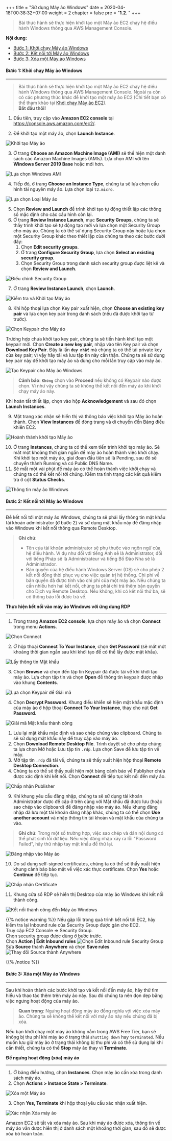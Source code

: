 +++
title = "Sử dụng Máy ảo Windows"
date = 2020-04-18T00:38:32+07:00
weight = 2
chapter = false
pre = "<b>1.2. </b>"
+++

> Bài thực hành sẽ thực hiện khởi tạo một Máy ảo EC2 chạy hệ điều hành Windows thông qua AWS Management Console.

**Nội dung:**
- [Bước 1: Khởi chạy Máy ảo Windows](#bước-1-khởi-chạy-máy-ảo-windows)
- [Bước 2: Kết nối tới Máy ảo Windows](#bước-2-kết-nối-tới-máy-ảo-windows)
- [Bước 3: Xóa một Máy ảo Windows](#bước-3-xóa-một-máy-ảo-windows)

#### Bước 1: Khởi chạy Máy ảo Windows

---

> Bài thực hành sẽ thực hiện khởi tạo một Máy ảo EC2 chạy hệ điều hành Windows thông qua AWS Management Console. Ngoài ra còn có các phương thức khác để khởi tạo một máy ảo EC2 (Chi tiết bạn có thể tham khảo tại [Khởi chạy Máy ảo EC2](https://docs.aws.amazon.com/AWSEC2/latest/UserGuide/launching-instance.html)).  
> **Bắt đầu thôi!**

1. Đầu tiên, truy cập vào **Amazon EC2 console** tại https://console.aws.amazon.com/ec2/.


2. Để khởi tạo một máy ảo, chọn **Launch Instance**.

![Khởi tạo Máy ảo](/images/1/2-2-launch-instance.png?width=90pc)

3. Ở trang **Choose an Amazon Machine Image (AMI)** sẽ thể hiện một danh sách các Amazon Machine Images (AMIs). Lựa chọn AMI với tên **Windows Server 2019 Base** hoặc mới hơn.

![Lựa chọn Windows AMI](/images/1/2-3-select-windows-ami.png?width=90pc)

4. Tiếp đó, ở trang **Choose an Instance Type**, chúng ta sẽ lựa chọn cấu hình tài nguyên máy ảo. Lựa chọn loại ```t2.micro```.

![Lựa chọn Loại Máy ảo](/images/1/2-4-select-instance-type-windows.png?width=90pc)

5. Chọn **Review and Launch** để trình khởi tạo tự động thiết lập các thông số mặc định cho các cấu hình còn lại.
6. Ở trang **Review Instance Launch**, mục **Security Groups**, chúng ta sẽ thấy trình khởi tạo sẽ tự động tạo mới và lựa chọn một Security Group cho máy ảo. Chúng ta có thể sử dụng Security Group này hoặc lựa chọn một Security Group khác theo thiết lập của chúng ta theo các bước dưới đây:
   1. Chọn **Edit security groups**.
   2. Ở trang **Configure Security Group**, lựa chọn **Select an existing security group**.
   3. Chọn Security Group trong danh sách security group được liệt kê và chọn **Review and Launch**.

![Điều chỉnh Security Group](/images/1/2-5-config-ec2-sg.png?width=90pc)

7. Ở trang **Review Instance Launch**, chọn **Launch**.

![Kiểm tra và Khởi tạo Máy ảo](/images/1/2-6-review-windows-instance-config.png?width=90pc)

8. Khi hộp thoại lựa chọn Key pair xuất hiện, chọn **Choose an existing key pair** và lựa chọn key pair trong danh sách (nếu đã được khởi tạo từ trước).

![Chọn Keypair cho Máy ảo](/images/1/2-7-select-keypair-windows-instance.png?width=90pc)

Trường hợp chưa khởi tạo key pair, chúng ta sẽ tiến hành khởi tạo một keypair mới. Chọn **Create a new key pair**, nhập vào tên Key pair và chọn **Download Key Pair**. Đây là lần **```duy nhất```** mà chúng ta có thể tải private key của key pair; vì vậy hãy tải và lưu tập tin này cẩn thận. Chúng ta sẽ sử dụng key pair này để khởi tạo máy ảo và dùng cho mỗi lần truy cập vào máy ảo.

![Tạo Keypair cho Máy ảo Windows](/images/1/2-8-create-windows-instance-keypair.png?width=90pc)

> **Cảnh báo**: 
> **```Không```** chọn vào **Proceed** nếu không có Keypair nào được chọn. Vì như vậy chúng ta sẽ không thể kết nối đến máy ảo khi khởi chạy máy ảo này.

Khi hoàn tất thiết lập, chọn vào hộp **Acknowledgement** và sau đó chọn **Launch Instances**.

9. Một trang xác nhận sẽ hiển thị và thông báo việc khởi tạo Máy ảo hoàn thành. Chọn **View Instances** để đóng trang và di chuyển đến Bảng điều khiển EC2.

![Hoành thành khởi tạo Máy ảo](/images/1/2-9-launch-windows-success.png?width=90pc)

10. Ở trang **Instances**, chúng ta có thể xem tiến trình khởi tạo máy ảo. Sẽ mất một khoảng thời gian ngắn để máy ảo hoàn thành việc khởi chạy. Khi khởi tạo một máy ảo, giai đoạn đầu tiên sẽ là Pending, sau đó sẽ chuyển thành Running và có Public DNS Name.
11. Sẽ mất một vài phút để máy ảo có thể hoàn thành việc khởi chạy và chúng ta có thể kết nối tới chúng. Kiểm tra tình trạng các kết quả kiểm tra ở cột **Status Checks**.

![Thông tin máy ảo Windows](/images/1/2-10-windows-instance-info.png?width=90pc)

#### Bước 2: Kết nối tới Máy ảo Windows

---

Để kết nối tới một máy ảo Windows, chúng ta sẽ phải lấy thông tin mật khẩu tài khoản administrator (ở bước 2) và sử dụng mật khẩu này để đăng nhập vào Windows khi kết nối thông qua Remote Desktop.
> **Ghi chú**:  
> - Tên của tài khoản administrator sẽ phụ thuộc vào ngôn ngữ của hệ điều hành. Ví dụ như đối với tiếng Anh sẽ là Administrator, đối với tiếng Pháp sẽ là Administrateur và tiếng Bồ Đào Nha sẽ là Administrador.  
> - Bản quyền của hệ điều hành Windows Server (OS) sẽ cho phép 2 kết nối đồng thời phục vụ cho việc quản trị hệ thống. Chi phí về bản quyền đã được tính vào chi phí của một máy ảo. Nếu chúng ta cần nhiều hơn hai kết nối, chúng ta phải chi trả thêm bản quyền cho Dịch vụ Remote Desktop. Nếu không, khi có kết nối thứ ba, sẽ có thông báo lỗi được trả về.

**Thực hiện kết nối vào máy ảo Windows với ứng dụng RDP**

---

1. Trong trang **Amazon EC2 console**, lựa chọn máy ảo và chọn **Connect** trong menu **Actions**.

![Chọn Connect](/images/1/2-11-connect-windows-instance.png?width=90pc)

2. Ở hộp thoại **Connect To Your Instance**, chọn **Get Password** (sẽ mất một khoảng thời gian ngắn sau khi khởi tạo để có thể lấy được mật khẩu).

![Lấy thông tin Mật khẩu](/images/1/2-12-get-windows-instance-admin-password.png?width=90pc)

3. Chọn **Browse** và chọn đến tập tin Keypair đã được tải về khi khởi tạo máy ảo. Lựa chọn tập tin và chọn **Open** để thông tin keypair được nhập vào khung **Contents**.

![Lựa chọn Keypair để Giải mã](/images/1/2-13-select-keypair-to-decrypt-admin-password.png?width=90pc)

4. Chọn **Decrypt Password**. Khung điều khiển sẽ hiện mật khẩu mặc định của máy ảo ở hộp thoại **Connect To Your Instance**, thay cho nút **Get Password**.

![Giải mã Mật khẩu thành công](/images/1/2-14-successfully-get-password.png?width=90pc)

1. Lưu lại mật khẩu mặc định và sao chép chúng vào clipboard. Chúng ta sẽ sử dụng mật khẩu này để truy cập vào máy ảo. 
2. Chọn **Download Remote Desktop File**. Trình duyệt sẽ cho phép chúng ta lựa chọn Mở hoặc Lưu tập tin ```.rdp```. Lựa chọn Save để lưu tập tin về máy.
3. Mở tập tin ```.rdp``` đã tải về, chúng ta sẽ thấy xuất hiện hộp thoại **Remote Desktop Connection**.
4. Chúng ta có thể sẽ thấy xuất hiện một bảng cảnh báo về Publisher chưa được xác định khi kết nối. Chọn **Connect** để tiếp tục kết nối đến máy ảo.

![Chấp nhận Publisher](/images/1/2-15-connecting-to-windows-instance.png?width=30pc)

9. Khi khung yêu cầu đăng nhập, chúng ta sẽ sử dụng tài khoản Administrator được đề cập ở trên cùng với Mật khẩu đã được lưu (hoặc sao chép vào clipboard) để đăng nhập vào máy ảo. Nếu khung đăng nhập đã lưu một tài khoản đăng nhập khác, chúng ta có thể chọn **Use another account** và nhập thông tin tài khoản và mật khẩu của chúng ta vào.

> **Ghi chú**:
> Trong một số trường hợp, việc sao chép và dán nội dung có thể phát sinh lỗi dữ liệu. Nếu việc đăng nhập xảy ra lỗi "Password Failed", hãy thử nhập tay mật khẩu để thử lại.

![Đăng nhập vào Máy ảo](/images/1/2-16-login-windows-instance.png?width=30pc)

10. Do sử dụng self-signed certificates, chúng ta có thể sẽ thấy xuất hiện khung cảnh báo bảo mật về việc xác thực certificate. Chọn **Yes** hoặc **Continue** để tiếp tục.

![Chấp nhận Certificate](/images/1/2-17-accept-cerificate-windows-instance.png?width=30pc)

11. Khung cửa sổ RDP sẽ hiển thị Desktop của máy ảo Windows khi kết nối thành công.

![Kết nối thành công đến Máy ảo Windows](/images/1/2-18-successfully-rdp-windows-instance.png?width=50pc)

{{% notice warning %}}
Nếu gặp lỗi trong quá trình kết nối tới EC2, hãy kiểm tra lại Inbound rule của Security Group được gán cho EC2.\
Truy cập EC2 Console => Security Group.\
Chọn security group được dùng ở bước trước.\
Chọn **Action | Edit Inbound rules**
![Chọn Edit Inbound rule Security Group](/images/1/2-19-choose-edit-inbound-rule.png?width=90pc)
Sửa **Source** thành **Anywhere** và chọn **Save rules**
![Thay đổi Source thành Anywhere](/images/1/2-20-change-source-to-anywhere.png?width=90pc)

{{% /notice %}}
#### Bước 3: Xóa một Máy ảo Windows

---

Sau khi hoàn thành các bước khởi tạo và kết nối đến máy ảo, hãy thử tìm hiểu và thao tác thêm trên máy ảo này. Sau đó chúng ta nên dọn dẹp bằng việc ngưng hoạt động của máy ảo.

> **Quan trọng**:
> Ngưng hoạt động máy ảo đồng nghĩa với việc xóa máy ảo. Chúng ta sẽ không thể kết nối với máy ảo này nếu chúng đã bị xóa.

Nếu bạn khởi chạy một máy ảo không nằm trong AWS Free Tier, bạn sẽ không bị thu phí khi máy ảo ở trạng thái ```shutting down``` hay ```terminated```. Nếu muốn lưu giữ máy ảo ở trạng thái không bị thu phí và có thể sử dụng lại khi cần thiết, chúng ta có thể **Stop** máy ảo thay vì **Terminate**.

**Để ngưng hoạt động (xóa) máy ảo**

---

1. Ở bảng điều hướng, chọn **Instances**. Chọn máy ảo cần xóa trong danh sách máy ảo.
2. Chọn **Actions > Instance State > Terminate**.

![Xóa một Máy ảo](/images/1/2-21-terminate-windows-instance.png?width=90pc)

3. Chọn **Yes, Terminate** khi hộp thoại yêu cầu xác nhận xuất hiện.

![Xác nhận Xóa máy ảo](/images/1/2-22-terminate-windows-instance-confirm.png?width=90pc)

Amazon EC2 sẽ tắt và xóa máy ảo. Sau khi máy ảo được xóa, thông tin về máy ảo vẫn được hiển thị ở danh sách một khoảng thời gian, sau đó sẽ được xóa bỏ hoàn toàn.
